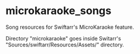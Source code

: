 # microkaraoke_songs
Song resources for Swiftarr's MicroKaraoke feature. 

Directory "microkaraoke" goes inside Switarr's "Sources/swiftarr/Resources/Assets/" directory.
